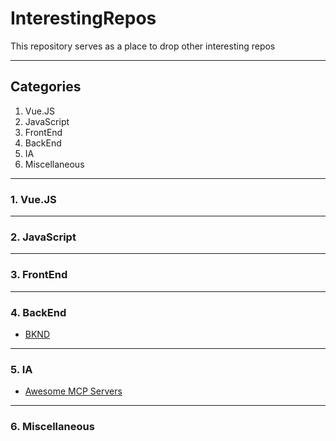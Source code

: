 # InterestingRepos
This repository serves as a place to drop other interesting repos

---

## Categories
1. Vue.JS
2. JavaScript
3. FrontEnd
4. BackEnd
5. IA
6. Miscellaneous

---

### 1. Vue.JS

---

### 2. JavaScript

---

### 3. FrontEnd

---

### 4. BackEnd

- [BKND](https://github.com/bknd-io/bknd)


---

### 5. IA

- [Awesome MCP Servers](https://github.com/punkpeye/awesome-mcp-servers)

---

### 6. Miscellaneous